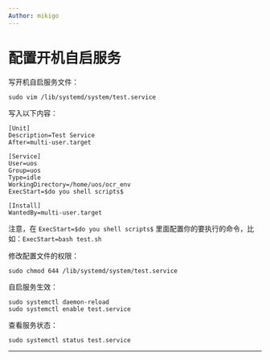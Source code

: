 ```yaml
---
Author: mikigo
---
```


# 配置开机自启服务




写开机自启服务文件：

```shell
sudo vim /lib/systemd/system/test.service
```

写入以下内容：

```shell
[Unit]
Description=Test Service
After=multi-user.target

[Service]
User=uos
Group=uos
Type=idle
WorkingDirectory=/home/uos/ocr_env
ExecStart=$do you shell scripts$

[Install]
WantedBy=multi-user.target
```

注意，在 `ExecStart=$do you shell scripts$` 里面配置你的要执行的命令，比如：`ExecStart=bash test.sh`

修改配置文件的权限：

```shell
sudo chmod 644 /lib/systemd/system/test.service
```

自启服务生效：

```shell
sudo systemctl daemon-reload
sudo systemctl enable test.service
```

查看服务状态：

```shell
sudo systemctl status test.service
```

--------------------------------
